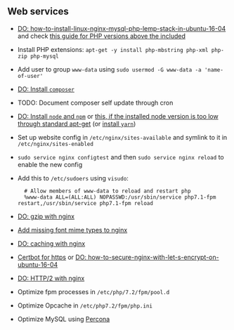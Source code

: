 ## Web services
- [DO: how-to-install-linux-nginx-mysql-php-lemp-stack-in-ubuntu-16-04](https://www.digitalocean.com/community/tutorials/how-to-install-linux-nginx-mysql-php-lemp-stack-in-ubuntu-16-04) and check [this guide for PHP versions above the included](https://www.vultr.com/docs/how-to-install-and-configure-php-70-or-php-71-on-ubuntu-16-04)
- Install PHP extensions: `apt-get -y install php-mbstring php-xml php-zip php-mysql`
- Add user to group `www-data` using `sudo usermod -G www-data -a 'name-of-user'`
- [DO: Install `composer`](https://www.digitalocean.com/community/tutorials/how-to-install-and-use-composer-on-ubuntu-16-04)
- TODO: Document composer self update through cron
- [DO: Install `node` and `npm`](https://www.digitalocean.com/community/tutorials/how-to-install-node-js-on-ubuntu-16-04) or
  [this, if the installed node version is too low through standard apt-get](https://nodejs.org/en/download/package-manager/#debian-and-ubuntu-based-linux-distributions)
  (or [install `yarn`](https://yarnpkg.com/en/docs/install#linux-tab))
- Set up website config in `/etc/nginx/sites-available` and symlink to it in `/etc/nginx/sites-enabled` 
- `sudo service nginx configtest` and then `sudo service nginx reload` to enable the new config
- Add this to `/etc/sudoers` using `visudo`:

        # Allow members of www-data to reload and restart php
        %www-data ALL=(ALL:ALL) NOPASSWD:/usr/sbin/service php7.1-fpm restart,/usr/sbin/service php7.1-fpm reload

- [DO: gzip with nginx](https://www.digitalocean.com/community/tutorials/how-to-add-the-gzip-module-to-nginx-on-ubuntu-16-04)
- [Add missing font mime types to nginx](https://github.com/fontello/fontello/wiki/How-to-setup-server-to-serve-fonts)
- [DO: caching with nginx](https://www.digitalocean.com/community/tutorials/how-to-implement-browser-caching-with-nginx-s-header-module-on-ubuntu-16-04)
- [Certbot for https](https://certbot.eff.org/#ubuntuxenial-nginx) or [DO: how-to-secure-nginx-with-let-s-encrypt-on-ubuntu-16-04](https://www.digitalocean.com/community/tutorials/how-to-secure-nginx-with-let-s-encrypt-on-ubuntu-16-04)
- [DO: HTTP/2 with nginx](https://www.digitalocean.com/community/tutorials/how-to-set-up-nginx-with-http-2-support-on-ubuntu-16-04)
- Optimize fpm processes in `/etc/php/7.2/fpm/pool.d`
- Optimize Opcache in `/etc/php7.2/fpm/php.ini`
- Optimize MySQL using [Percona](https://tools.percona.com/wizard)
